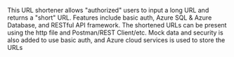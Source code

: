 This URL shortener allows "authorized" users to input a long URL and returns a "short" URL. 
Features include basic auth, Azure SQL & Azure Database, and RESTful API framework. 
The shortened URLs can be present using the http file and Postman/REST Client/etc.
Mock data and security is also added to use basic auth, and Azure cloud services is used to store the URLs
